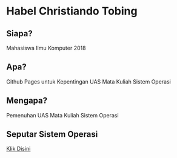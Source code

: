 <h1> Habel Christiando Tobing </h1>

<h2> Siapa? <br> </h2>

<p> Mahasiswa Ilmu Komputer 2018 <br> </p>

<h2> Apa? <br> </h2>

<p>  Github Pages untuk Kepentingan UAS Mata Kuliah Sistem Operasi <br> </p>

<h2> Mengapa? <br> </h2>

<p> Pemenuhan UAS Mata Kuliah Sistem Operasi <br> <p>
  
<h2> Seputar Sistem Operasi <br> </h2>

<a href="https://habelct.github.io/os201/URLs/"> Klik Disini </a>
